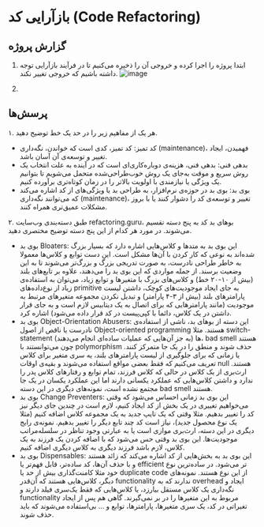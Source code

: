 # بازآرایی کد (Code Refactoring)
## گزارش پروژه
1. ابتدا پروژه را اجرا کرده و خروجی آن را ذخیره می‌کنیم تا در فرآیند بازآرایی توجه داشته باشیم که خروجی تغییر نکند.
![image](https://github.com/msrazavi/Refactoring_MiniJava_Compiler/assets/24840082/720109af-3ec9-41ab-90d4-c0343d74b3a9)


3. 

## پرسش‌ها
۱. هر یک از مفاهیم زیر را در حد یک خط توضیح دهید.
- کد تمیز: کد تمیز، کدی است که خواندن، نگه‌داری (maintenance)، فهمیدن، ایجاد تغییر و توسعه‌ی آن آسان باشد.
- بدهی فنی: بدهی فنی، هزینه‌ی دوباره‌کاری‌ای است که در آینده به علت انتخاب یک روش سریع و موقت به‌جای یک روش خوب‌طراحی‌شده متحمل می‌شویم تا بتوانیم یک ویژگی یا نیازمندی با اولویت بالاتر را در زمان کوتاه‌تری برآورده کنیم.
- بوی بد: بوی بد در حوزه‌ی نرم‌افزار، به طراحی بد یا ویژگی‌های از کد اشاره می‌کند که می‌توانند نگه‌داری (maintenance)، تغییر و توسعه‌ی کد را دشوار کنند یا با بروز مشکلات عمیق‌تری همراه کنند.

۲. طبق دسته‌بندی وب‌سایت refactoring.guru، بوهای بد کد به پنج دسته تقسیم می‌شوند. در مورد هر کدام از این پنج دسته توضیح مختصری دهید.
- بوی بد Bloaters: این بوی بد به متدها و کلاس‌هایی اشاره دارد که بسیار بزرگ شده‌اند به نوعی که کار کردن با آن‌ها مشکل است. این دست توابع و کلاس‌ها معمولا به خاطر طراحی نادرست، به صورت تدریجی بزرگ و بزرگ‌تر می‌شوند تا به این وضعیت برسند. از جمله مواردی که این بوی بد را می‌دهند، علاوه بر تابع‌های بلند (بیش از ۱۰-۲۰ خط) و کلاس‌های بزرگ با متغیر‌ها و توابع زیاد، می‌توان به استفاده‌ی زیاد از نوع‌داده‌های primitive به جای ایجاد موجودیت‌های کوچک، داشتن لیست پارامتر‌های بلند (بیش از ۳-۴ پارامتر) و تبدیل نکردن مجموعه متغیرهای مرتبط به موجودیت (مانند پارامتر‌هایی که برای اتصال به یک دیتابیس لازم است و به جای قرار داشتن در یک کلاس، دائما با کپی‌پیست در کد قرار داده می‌شود) اشاره کرد.
- بوی بد Object-Orientation Abusers: این دسته از بو‌های بد،‌ ناشی از استفاده‌ی نادرست یا ناقص از اصول Object-oriented programming هستند. مثلا switch-statement ها (به جز آن‌هایی که عملیات ساده‌ای انجام می‌دهند)، bad smell هستند چون می‌توانستند با polymorphism حذف شوند و منطق را در یک جا متمرکز کنند. یا زمانی که برای جلوگیری از لیست پارامترهای بلند، یه سری متغیر برای کلاس تعریف می‌کنیم که فقط بعضی مواقع استفاده می‌شوند و بقیه‌ی اوقات null هستند. ارث‌بری از یک کلاس در حالی که کلاس فرزند، تمام توابع و رفتارهای کلاس پدر را ندارد و داشتن کلاس‌هایی که عملکرد یکسانی دارند اما این عملکرد یکسان در یک جا مجتمع نشده است، نمونه‌های دیگری در این دسته bad smell هستند.
- بوی بد Change Preventers: این بوی بد زمانی احساس می‌شود که وقتی می‌خواهیم تغییری در یک بخش از کد ایجاد کنیم، لازم است در چندین جای دیگر نیز کد را تغییر بدهیم. مثلا وقتی که یک تایپ جدید به یک مجموعه کلاس اضافه کنیم (مثلا یک نوع محصول جدید)، نیاز است کد چند تابع دیگر را تغییر بدهیم. نمونه‌ی رایج دیگری در این دسته، ارث‌بری موازی است یا به عبارتی وجود تناظر در سلسله‌مراتب موجودیت‌ها. این بوی بد وقتی حس می‌شود که با اضافه کردن یک فرزند به یک کلاس، لازم باشد فرزند دیگری به کلاس دیگری اضافه کنیم.
- بوی بد Dispensables: این بوی بد به بخش‌هایی از کد اشاره می‌کند که زائد هستند و با حذف آن‌ها، کد ساده‌تر، قابل فهم‌تر یا efficient تر می‌شود. در ساده‌ترین نوع خود مثلا کامنت‌گذاری بیش از حد یا duplicate code از این نوع هستند. نمونه‌های دیگر، کلاس‌هایی هستند که آن‌قدر functionality ندارند که به overhead ایجاد و نگه‌داری یک کلاس مستقل بیارزد، یا کلاس‌هایی که فقط یک‌سری فیلد دارند و functionality مربوط به این متغیرها را در بر نمی‌گیرند. گاهی هم پس از ایجاد تغیراتی در کد، یک سری متغیر‌ها، پارامتر‌ها، توابع و ... بی‌استفاده می‌شوند که باید حذف شوند. 
